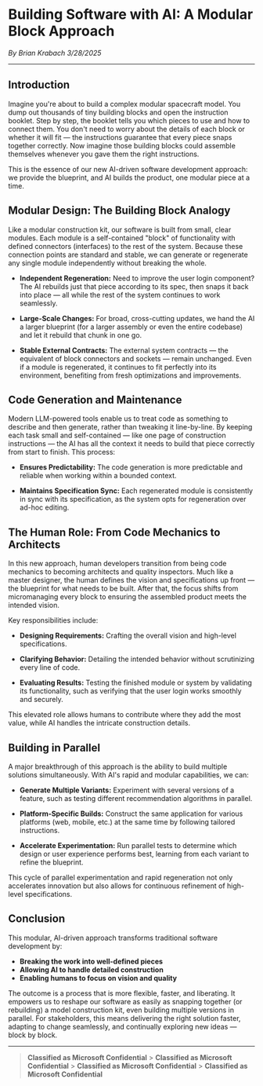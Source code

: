 # Building Software with AI: A Modular Block Approach

_By Brian Krabach_
_3/28/2025_

---

## Introduction

Imagine you're about to build a complex modular spacecraft model. You dump out thousands of tiny building blocks and open the instruction booklet. Step by step, the booklet tells you which pieces to use and how to connect them. You don't need to worry about the details of each block or whether it will fit — the instructions guarantee that every piece snaps together correctly. Now imagine those building blocks could assemble themselves whenever you gave them the right instructions.

This is the essence of our new AI-driven software development approach: we provide the blueprint, and AI builds the product, one modular piece at a time.

## Modular Design: The Building Block Analogy

Like a modular construction kit, our software is built from small, clear modules. Each module is a self-contained "block" of functionality with defined connectors (interfaces) to the rest of the system. Because these connection points are standard and stable, we can generate or regenerate any single module independently without breaking the whole.

- **Independent Regeneration:**
  Need to improve the user login component? The AI rebuilds just that piece according to its spec, then snaps it back into place — all while the rest of the system continues to work seamlessly.

- **Large-Scale Changes:**
  For broad, cross-cutting updates, we hand the AI a larger blueprint (for a larger assembly or even the entire codebase) and let it rebuild that chunk in one go.

- **Stable External Contracts:**
  The external system contracts — the equivalent of block connectors and sockets — remain unchanged. Even if a module is regenerated, it continues to fit perfectly into its environment, benefiting from fresh optimizations and improvements.

## Code Generation and Maintenance

Modern LLM-powered tools enable us to treat code as something to describe and then generate, rather than tweaking it line-by-line. By keeping each task small and self-contained — like one page of construction instructions — the AI has all the context it needs to build that piece correctly from start to finish. This process:

- **Ensures Predictability:**
  The code generation is more predictable and reliable when working within a bounded context.

- **Maintains Specification Sync:**
  Each regenerated module is consistently in sync with its specification, as the system opts for regeneration over ad-hoc editing.

## The Human Role: From Code Mechanics to Architects

In this new approach, human developers transition from being code mechanics to becoming architects and quality inspectors. Much like a master designer, the human defines the vision and specifications up front — the blueprint for what needs to be built. After that, the focus shifts from micromanaging every block to ensuring the assembled product meets the intended vision.

Key responsibilities include:

- **Designing Requirements:**
  Crafting the overall vision and high-level specifications.

- **Clarifying Behavior:**
  Detailing the intended behavior without scrutinizing every line of code.

- **Evaluating Results:**
  Testing the finished module or system by validating its functionality, such as verifying that the user login works smoothly and securely.

This elevated role allows humans to contribute where they add the most value, while AI handles the intricate construction details.

## Building in Parallel

A major breakthrough of this approach is the ability to build multiple solutions simultaneously. With AI's rapid and modular capabilities, we can:

- **Generate Multiple Variants:**
  Experiment with several versions of a feature, such as testing different recommendation algorithms in parallel.

- **Platform-Specific Builds:**
  Construct the same application for various platforms (web, mobile, etc.) at the same time by following tailored instructions.

- **Accelerate Experimentation:**
  Run parallel tests to determine which design or user experience performs best, learning from each variant to refine the blueprint.

This cycle of parallel experimentation and rapid regeneration not only accelerates innovation but also allows for continuous refinement of high-level specifications.

## Conclusion

This modular, AI-driven approach transforms traditional software development by:

- **Breaking the work into well-defined pieces**
- **Allowing AI to handle detailed construction**
- **Enabling humans to focus on vision and quality**

The outcome is a process that is more flexible, faster, and liberating. It empowers us to reshape our software as easily as snapping together (or rebuilding) a model construction kit, even building multiple versions in parallel. For stakeholders, this means delivering the right solution faster, adapting to change seamlessly, and continually exploring new ideas — block by block.

---

> **Classified as Microsoft Confidential** > **Classified as Microsoft Confidential** > **Classified as Microsoft Confidential** > **Classified as Microsoft Confidential**
